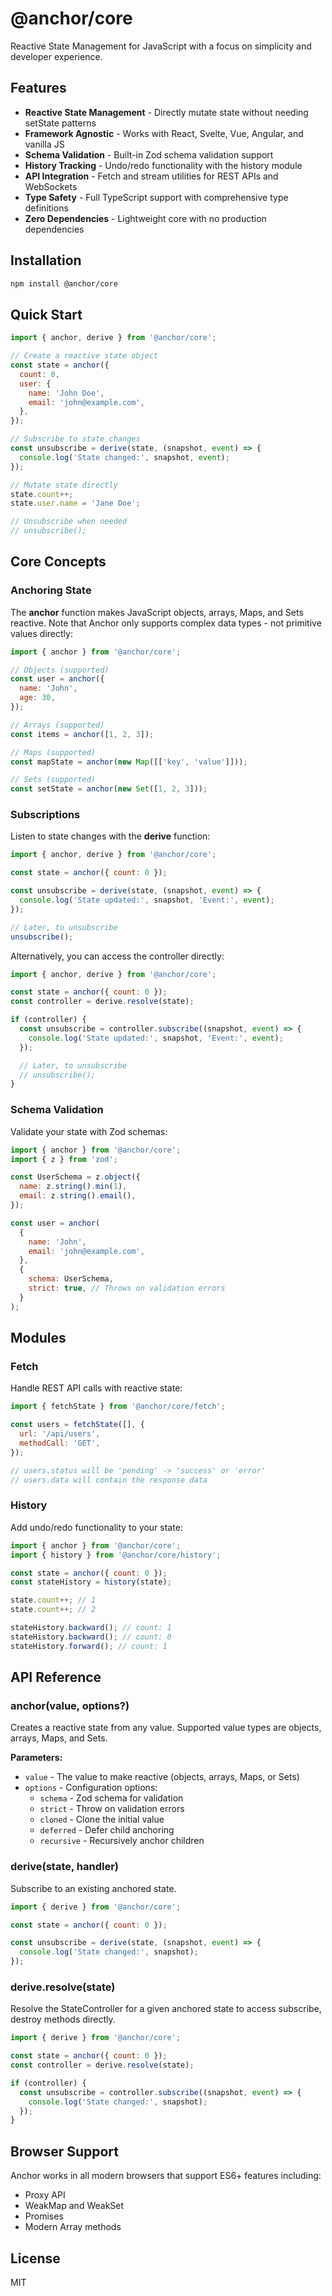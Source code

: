 # @anchor/core

Reactive State Management for JavaScript with a focus on simplicity and developer experience.

## Features

- **Reactive State Management** - Directly mutate state without needing setState patterns
- **Framework Agnostic** - Works with React, Svelte, Vue, Angular, and vanilla JS
- **Schema Validation** - Built-in Zod schema validation support
- **History Tracking** - Undo/redo functionality with the history module
- **API Integration** - Fetch and stream utilities for REST APIs and WebSockets
- **Type Safety** - Full TypeScript support with comprehensive type definitions
- **Zero Dependencies** - Lightweight core with no production dependencies

## Installation

```bash
npm install @anchor/core
```

## Quick Start

```javascript
import { anchor, derive } from '@anchor/core';

// Create a reactive state object
const state = anchor({
  count: 0,
  user: {
    name: 'John Doe',
    email: 'john@example.com',
  },
});

// Subscribe to state changes
const unsubscribe = derive(state, (snapshot, event) => {
  console.log('State changed:', snapshot, event);
});

// Mutate state directly
state.count++;
state.user.name = 'Jane Doe';

// Unsubscribe when needed
// unsubscribe();
```

## Core Concepts

### Anchoring State

The **anchor** function makes JavaScript objects, arrays, Maps, and Sets reactive. Note that Anchor only supports complex data types - not primitive values directly:

```javascript
import { anchor } from '@anchor/core';

// Objects (supported)
const user = anchor({
  name: 'John',
  age: 30,
});

// Arrays (supported)
const items = anchor([1, 2, 3]);

// Maps (supported)
const mapState = anchor(new Map([['key', 'value']]));

// Sets (supported)
const setState = anchor(new Set([1, 2, 3]));
```

### Subscriptions

Listen to state changes with the **derive** function:

```javascript
import { anchor, derive } from '@anchor/core';

const state = anchor({ count: 0 });

const unsubscribe = derive(state, (snapshot, event) => {
  console.log('State updated:', snapshot, 'Event:', event);
});

// Later, to unsubscribe
unsubscribe();
```

Alternatively, you can access the controller directly:

```javascript
import { anchor, derive } from '@anchor/core';

const state = anchor({ count: 0 });
const controller = derive.resolve(state);

if (controller) {
  const unsubscribe = controller.subscribe((snapshot, event) => {
    console.log('State updated:', snapshot, 'Event:', event);
  });

  // Later, to unsubscribe
  // unsubscribe();
}
```

### Schema Validation

Validate your state with Zod schemas:

```javascript
import { anchor } from '@anchor/core';
import { z } from 'zod';

const UserSchema = z.object({
  name: z.string().min(1),
  email: z.string().email(),
});

const user = anchor(
  {
    name: 'John',
    email: 'john@example.com',
  },
  {
    schema: UserSchema,
    strict: true, // Throws on validation errors
  }
);
```

## Modules

### Fetch

Handle REST API calls with reactive state:

```javascript
import { fetchState } from '@anchor/core/fetch';

const users = fetchState([], {
  url: '/api/users',
  methodCall: 'GET',
});

// users.status will be 'pending' -> 'success' or 'error'
// users.data will contain the response data
```

### History

Add undo/redo functionality to your state:

```javascript
import { anchor } from '@anchor/core';
import { history } from '@anchor/core/history';

const state = anchor({ count: 0 });
const stateHistory = history(state);

state.count++; // 1
state.count++; // 2

stateHistory.backward(); // count: 1
stateHistory.backward(); // count: 0
stateHistory.forward(); // count: 1
```

## API Reference

### anchor(value, options?)

Creates a reactive state from any value. Supported value types are objects, arrays, Maps, and Sets.

**Parameters:**

- `value` - The value to make reactive (objects, arrays, Maps, or Sets)
- `options` - Configuration options:
  - `schema` - Zod schema for validation
  - `strict` - Throw on validation errors
  - `cloned` - Clone the initial value
  - `deferred` - Defer child anchoring
  - `recursive` - Recursively anchor children

### derive(state, handler)

Subscribe to an existing anchored state.

```javascript
import { derive } from '@anchor/core';

const state = anchor({ count: 0 });

const unsubscribe = derive(state, (snapshot, event) => {
  console.log('State changed:', snapshot);
});
```

### derive.resolve(state)

Resolve the StateController for a given anchored state to access subscribe, destroy methods directly.

```javascript
import { derive } from '@anchor/core';

const state = anchor({ count: 0 });
const controller = derive.resolve(state);

if (controller) {
  const unsubscribe = controller.subscribe((snapshot, event) => {
    console.log('State changed:', snapshot);
  });
}
```

## Browser Support

Anchor works in all modern browsers that support ES6+ features including:

- Proxy API
- WeakMap and WeakSet
- Promises
- Modern Array methods

## License

MIT
